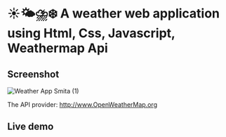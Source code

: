 # ☀️🌤⛈❄️ A weather web application using Html, Css, Javascript, Weathermap Api

## Screenshot
![Weather App Smita (1)](https://github.com/Smita01Malapure/WeatherApp/assets/132189607/34e6a4f4-0c29-4d53-abc9-a6a81855f3ac)



The API provider: http://www.OpenWeatherMap.org

## Live demo



